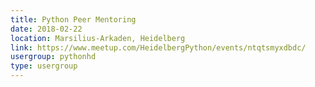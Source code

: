 ```yaml
---
title: Python Peer Mentoring
date: 2018-02-22
location: Marsilius-Arkaden, Heidelberg
link: https://www.meetup.com/HeidelbergPython/events/ntqtsmyxdbdc/
usergroup: pythonhd
type: usergroup
---
```

